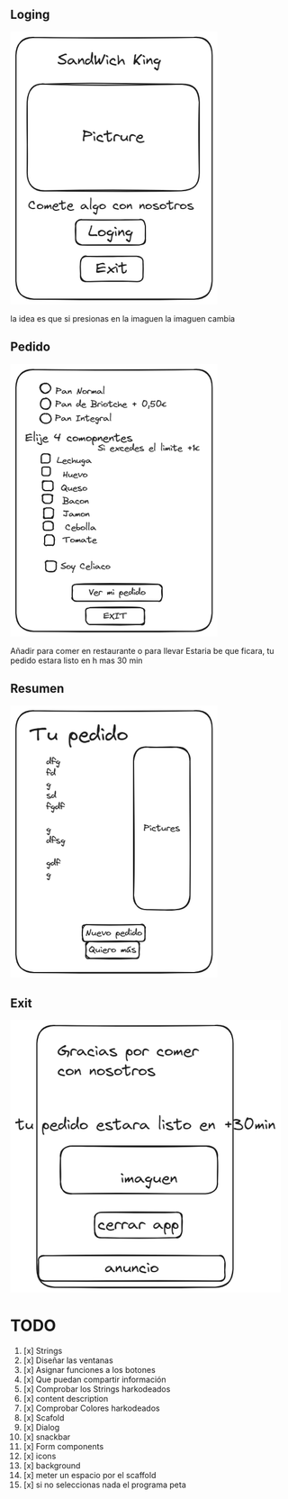 ## Loging
![Alt text](image-2.png)

la idea es que si presionas en la imaguen la imaguen cambia

## Pedido
![Alt text](image-4.png)

Añadir para comer en restaurante o para llevar
Estaria be que ficara, tu pedido estara listo en h mas 30 min
## Resumen
![Alt text](image-5.png)

## Exit
![Alt text](image-6.png)

# TODO
1. [x] Strings
1. [x] Diseñar las ventanas
2. [x] Asignar funciones a los botones
3. [x] Que puedan compartir información
4. [x] Comprobar los Strings harkodeados
5. [x] content description
6. [x] Comprobar Colores harkodeados
7. [x] Scafold
8. [x] Dialog
9. [x] snackbar
10. [x] Form components
11. [x] icons
12. [x] background
13. [x] meter un espacio por el scaffold
14. [x] si no seleccionas nada el programa peta